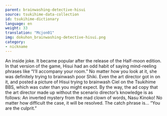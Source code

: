 ```yaml
---
parent: brainwashing-detective-hisui
source: tsukihime-data-collection
id: tsukihime-dictionary
language: en
weight: 33
translation: "Mcjon01"
img: dokuhon_brainwashing-detective-hisui.png
category:
- nickname
---
```


An inside joke. It became popular after the release of the Half-moon edition.
In that version of the game, Hisui had an odd habit of saying mind-reeling phrases like “I’ll accompany your room.” No matter how you look at it, she was definitely trying to brainwash poor Shiki.
Even the art director got in on it, and posted a picture of Hisui trying to brainwash Ciel on the Tsukihime BBS, which was cuter than you might expect.
By the way, the ad copy that the art director made up without the scenario director’s knowledge is as follows:
An inverted mystery from the mad clown of words, Nasu Kinoko!
No matter how difficult the case, it will be resolved. The catch phrase is…
“You are the culprit.”
